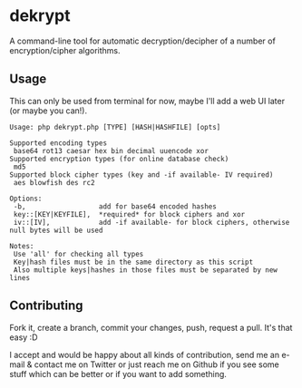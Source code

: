 # dekrypt
A command-line tool for automatic decryption/decipher of a number of encryption/cipher algorithms.

## Usage
This can only be used from terminal for now, maybe I'll add a web UI later (or maybe you can!).
```
Usage: php dekrypt.php [TYPE] [HASH|HASHFILE] [opts]

Supported encoding types
 base64 rot13 caesar hex bin decimal uuencode xor
Supported encryption types (for online database check)
 md5
Supported block cipher types (key and -if available- IV required)
 aes blowfish des rc2

Options:
 -b,                  add for base64 encoded hashes
 key::[KEY|KEYFILE],  *required* for block ciphers and xor
 iv::[IV],            add -if available- for block ciphers, otherwise null bytes will be used 

Notes:
 Use 'all' for checking all types
 Key|hash files must be in the same directory as this script
 Also multiple keys|hashes in those files must be separated by new lines
```

## Contributing
Fork it, create a branch, commit your changes, push, request a pull. It's that easy :D

I accept and would be happy about all kinds of contribution, send me an e-mail & contact me on Twitter or just reach me on Github if you see some stuff which can be better or if you want to add something.
